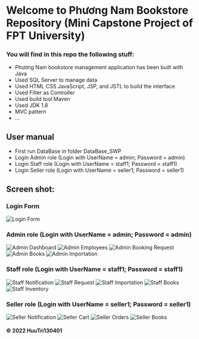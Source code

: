 # Welcome to Phương Nam Bookstore Repository (Mini Capstone Project of FPT University)

### You will find in this repo the following stuff:
* Phương Nam bookstore management application has been built with Java 
* Used SQL Server to manage data
* Used HTML CSS JavaScript, JSP, and JSTL to build the interface
* Used Filter as Controller
* Used build tool Maven
* Used JDK 1.8
* MVC pattern
* ...

## User manual
* First run DataBase in folder DataBase_SWP
* Login Admin role (Login with UserName = admin; Password = admin)
* Login Staff role (Login with UserName = staff1; Password = staff1)
* Login Seller role (Login with UserName = seller1; Password = seller1)

## Screen shot:
### Login Form 
![Login Form](https://github.com/HuuTri130401/bookstore/blob/main/images/Login_Form.png)
### Admin role (Login with UserName = admin; Password = admin)
![Admin Dashboard](https://github.com/HuuTri130401/bookstore/blob/main/images/adminDashboard.png)
![Admin Employees](https://github.com/HuuTri130401/bookstore/blob/main/images/adminEmployees.png)
![Admin Booking Request](https://github.com/HuuTri130401/bookstore/blob/main/images/adminBookingRequest.png)
![Admin Books](https://github.com/HuuTri130401/bookstore/blob/main/images/adminBook.png)
![Admin Importation](https://github.com/HuuTri130401/bookstore/blob/main/images/adminImportation.png)

### Staff role (Login with UserName = staff1; Password = staff1)
![Staff Notification](https://github.com/HuuTri130401/bookstore/blob/main/images/Staff-Notification.png)
![Staff Request](https://github.com/HuuTri130401/bookstore/blob/main/images/Staff_RecordRequest.png)
![Staff Importation](https://github.com/HuuTri130401/bookstore/blob/main/images/Staff_Import_Book.png)
![Staff Books](https://github.com/HuuTri130401/bookstore/blob/main/images/Staff_Books.png)
![Staff Inventory](https://github.com/HuuTri130401/bookstore/blob/main/images/Staff_Inventory.png)

### Seller role (Login with UserName = seller1; Password = seller1)
![Seller Notification](https://github.com/HuuTri130401/bookstore/blob/main/images/Seller_Notyfication.png)
![Seller Cart](https://github.com/HuuTri130401/bookstore/blob/main/images/Seller_Cart.png)
![Seller Orders](https://github.com/HuuTri130401/bookstore/blob/main/images/Seller_Order.png)
![Seller Books](https://github.com/HuuTri130401/bookstore/blob/main/images/Seller_Books.png)

#### © 2022 HuuTri130401

